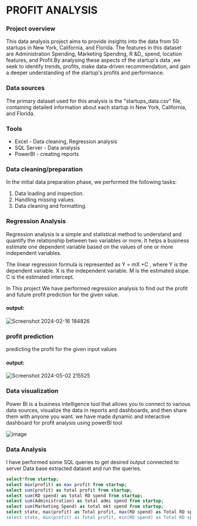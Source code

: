 # PROFIT ANALYSIS




### Project overview
This data analysis project aims to provide insights into the data from 50 startups in New York, California, and Florida. The features in this dataset are Administration Spending, Marketing Spending, R &D_ spend, location features, and Profit.By analysing these aspects of the startup's data ,we seek to identify trends, profits, make data-driven recommendation, and gain a deeper understanding of the startup's profits and performance.

### Data sources
The primary dataset used for this analysis is the "startups_data.csv" file, containing detailed information about each startup in New York, California, and Florida.

### Tools
- Excel - Data cleaning, Regression analysis
- SQL Server - Data analysis
- PowerBI - creating reports

### Data cleaning/preparation
In the initial data preparation phase, we performed the following tasks:
1. Data loading and inspection.
2. Handling missing values.
3. Data cleaning and formatting.

### Regression Analysis
Regression analysis is a simple and statistical method to understand and quantify the relationship between two variables or more. It helps a business estimate one dependent variable based on the values of one or more independent variables.

The linear regression formula is represented as Y = mX +C , where
Y is the dependent variable.
X is the independent variable.
M is the estimated slope.
C is the estimated intercept.

In This project We have performed regression analysis to find out the profit and future profit prediction for the given value.


#### output:
![Screenshot 2024-02-16 184826](https://github.com/BhavaniAnchuri1/profit-analysis/assets/90407243/79fde445-88da-400f-8943-3c4ef1053de5)


### profit prediction
predicting the profit for the given input values

#### output:
![Screenshot 2024-05-02 215525](https://github.com/BhavaniAnchuri1/profit-analysis/assets/90407243/f62a41d7-7d40-414c-8a3f-624a267c611a)


### Data visualization
Power BI is a business intelligence tool that allows you to connect to various data sources, visualize the data in reports and dashboards, and then share them with anyone you want.
we have made dynamic and interactive dashboard for profit analysis using powerBI tool

![image](https://github.com/BhavaniAnchuri1/profit-analysis/assets/90407243/314cf07d-4924-4c59-8bc0-5db2f3c32f46)


### Data Analysis
I have performed some SQL queries to get desired output connected to server Data base extracted dataset and run the queries.

```sql
select*from startup;
select max(profit) as max profit from startup;
select sum(profit) as total profit from startup;
select sum(RD spend) as total RD spend from startup;
select sum(Administration) as total admi spend from startup;
select sum(Marketing Spend) as total mkt spend from startup;
select state, max(profit) as Total profit, max(RD spend) as Total RD spend, max(Administration) as Total admi spend, max(marketing spend) as total mkt spend from startup where state in ('New  York',’ California’,’  florida ')group by state  order by total profit desc;
select state, min(profit) as Total profit, min(RD spend) as Total RD spend, min(Administration) as Total admi spend, min(marketing spend) as total mkt spend from startup where state in ('New  York',’ California',’ florida ')group by state order by total profit desc;
```



